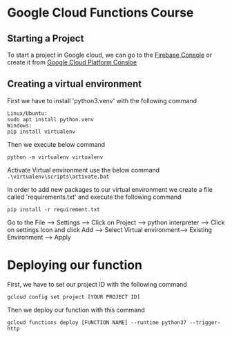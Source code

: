 # Google Cloud Functions Course
## Starting a Project

To start a project in Google cloud, we can go to the 
[Firebase Console](htts://console.firebase.google.com) or create it from [Google Cloud Platform Consloe](htts://console.cloud.google.com)
## Creating a virtual environment
First we have to install 'python3.venv' with the following command
```
Linux/Ubuntu:
sudo apt install python.venv
Windows:
pip install virtualenv
```

Then we execute below command
```
python -m virtualenv virtualenv
```

Activate Virtual environment use the below command
```.\virtualenv\scripts\activate.bat```

In order to add new packages to our virtual environment we create a file called 
'requirements.txt' and execute the following command

```
pip install -r requirement.txt
```

Go to the File --> Settings --> Click on Project --> python interpreter --> Click on settings Icon and click Add --> Select Virtual environment--> Existing Environment --> Apply

# Deploying our function
First, we have to set our project ID with the following command
```
gcloud config set project [YOUR PROJECT ID]
```

Then we deploy our function with  this command
```
gcloud functions deploy [FUNCTION NAME] --runtime python37 --trigger-http
```


